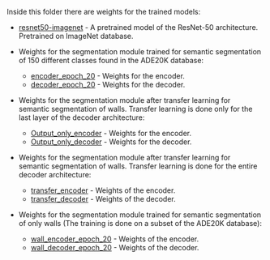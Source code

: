 Inside this folder there are weights for the trained models: <br/>
 - [resnet50-imagenet](https://github.com/bjekic/WallSegmentation/blob/main/Model%20weights/resnet50-imagenet.pth) - A pretrained model of the ResNet-50 architecture. Pretrained on ImageNet database. <br/>
 
 - Weights for the segmentation module trained for semantic segmentation of 150 different classes found in the ADE20K database: <br/>
   - [encoder_epoch_20](https://github.com/bjekic/WallSegmentation/blob/main/Model%20weights/encoder_epoch_20.pth) - Weights for the encoder. <br/>
   - [decoder_epoch_20](https://github.com/bjekic/WallSegmentation/blob/main/Model%20weights/decoder_epoch_20.pth) - Weights for the decoder. <br/>
   
 - Weights for the segmentation module after transfer learning for semantic segmentation of walls. Transfer learning is done only for the last layer of the decoder architecture: <br/>
   - [Output_only_encoder](https://github.com/bjekic/WallSegmentation/blob/main/Model%20weights/Output_only_encoder.pth) -  Weights for the encoder. <br/>
   - [Output_only_decoder](https://github.com/bjekic/WallSegmentation/blob/main/Model%20weights/Output_only_decoder.pth) -  Weights for the decoder. <br/>
   
 - Weights for the segmentation module after transfer learning for semantic segmentation of walls. Transfer learning is done for the entire decoder architecture: <br/>
   - [transfer_encoder](https://github.com/bjekic/WallSegmentation/blob/main/Model%20weights/transfer_encoder.pth) - Weights of the encoder. <br/>
   - [transfer_decoder](https://github.com/bjekic/WallSegmentation/blob/main/Model%20weights/transfer_decoder.pth) - Weights of the decoder. <br/>
   
 - Weights for the segmentation module trained for semantic segmentation of only walls (The training is done on a subset of the ADE20K database): <br/>
   - [wall_encoder_epoch_20](https://github.com/bjekic/WallSegmentation/blob/main/Model%20weights/wall_encoder_epoch_20.pth) - Weights of the encoder. <br/>
   - [wall_decoder_epoch_20](https://github.com/bjekic/WallSegmentation/blob/main/Model%20weights/wall_decoder_epoch_20.pth) - Weights of the decoder. <br/>
